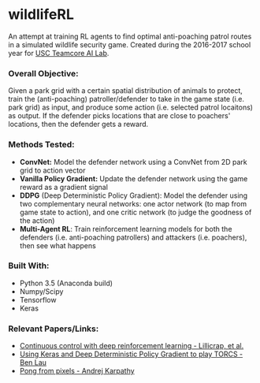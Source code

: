 # wildlifeRL

An attempt at training RL agents to find optimal anti-poaching patrol
routes in a simulated wildlife security game. Created during
the 2016-2017 school year for [USC Teamcore AI Lab](http://teamcore.usc.edu/people/Gsg/index.html).

### Overall Objective:
Given a park grid with a certain spatial distribution of animals to protect,
train the (anti-poaching) patroller/defender to take in the game state (i.e. park grid)
as input, and produce some action (i.e. selected patrol locaitons) as output.
If the defender picks locations that are close to poachers' locations, 
then the defender gets a reward.

### Methods Tested:
* **ConvNet:** Model the defender network using a ConvNet from 2D park grid to action vector
* **Vanilla Policy Gradient:** Update the defender network using the game reward as a gradient signal
* **DDPG** (Deep Deterministic Policy Gradient): Model the defender using two complementary neural networks:
one actor network (to map from game state to action), and one critic network (to judge the goodness of the action)
* **Multi-Agent RL**: Train reinforcement learning models for both the defenders (i.e. anti-poaching patrollers) and attackers (i.e. poachers), then see what happens

### Built With:
* Python 3.5 (Anaconda build)
* Numpy/Scipy
* Tensorflow
* Keras

### Relevant Papers/Links:
* [Continuous control with deep reinforcement learning - Lillicrap, et al.](https://arxiv.org/abs/1509.02971)
* [Using Keras and Deep Deterministic Policy Gradient to play TORCS - Ben Lau](https://yanpanlau.github.io/2016/10/11/Torcs-Keras.html)
* [Pong from pixels - Andrej Karpathy](http://karpathy.github.io/2016/05/31/rl/)